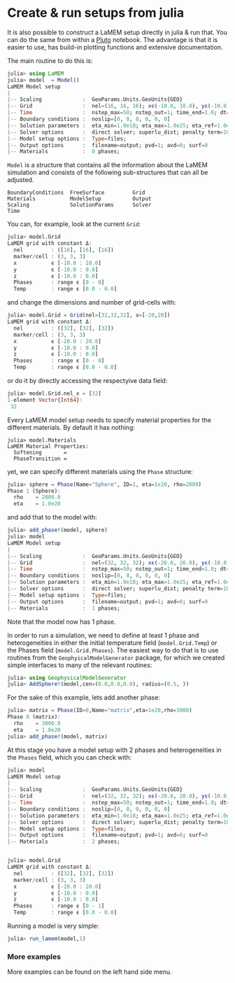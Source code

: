 # Create & run setups from julia

It is also possible to construct a LaMEM setup directly in julia & run that. You can do the same from within a [Pluto](https://plutojl.org) notebook. The advantage is that it is easier to use, has build-in plotting functions and extensive documentation. 

The main routine to do this is: 

```julia
julia> using LaMEM
julia> model  = Model()
LaMEM Model setup
|
|-- Scaling             :  GeoParams.Units.GeoUnits{GEO}
|-- Grid                :  nel=(16, 16, 16); xϵ(-10.0, 10.0), yϵ(-10.0, 0.0), zϵ(-10.0, 0.0) 
|-- Time                :  nstep_max=50; nstep_out=1; time_end=1.0; dt=0.05
|-- Boundary conditions :  noslip=[0, 0, 0, 0, 0, 0]
|-- Solution parameters :  eta_min=1.0e18; eta_max=1.0e25; eta_ref=1.0e20; act_temp_diff=0
|-- Solver options      :  direct solver; superlu_dist; penalty term=10000.0
|-- Model setup options :  Type=files; 
|-- Output options      :  filename=output; pvd=1; avd=0; surf=0
|-- Materials           :  0 phases;
```

`Model` is a structure that contains all the information about the LaMEM simulation and consists of the following sub-structures that can all be adjusted.
```
BoundaryConditions  FreeSurface         Grid                
Materials           ModelSetup          Output              
Scaling             SolutionParams      Solver              
Time
```

You can, for example, look at the current `Grid`:
```julia
julia> model.Grid
LaMEM grid with constant Δ: 
  nel         : ([16], [16], [16])
  marker/cell : (3, 3, 3)
  x           ϵ [-10.0 : 10.0]
  y           ϵ [-10.0 : 0.0]
  z           ϵ [-10.0 : 0.0]
  Phases      : range ϵ [0 - 0]
  Temp        : range ϵ [0.0 - 0.0]
```
and change the dimensions and number of grid-cells with:
```julia
julia> model.Grid = Grid(nel=[32,32,32], x=[-20,20])
LaMEM grid with constant Δ: 
  nel         : ([32], [32], [32])
  marker/cell : (3, 3, 3)
  x           ϵ [-20.0 : 20.0]
  y           ϵ [-10.0 : 0.0]
  z           ϵ [-10.0 : 0.0]
  Phases      : range ϵ [0 - 0]
  Temp        : range ϵ [0.0 - 0.0]
```
or do it by directly accessing the respectyive data field:
```julia
julia> model.Grid.nel_x = [32]
1-element Vector{Int64}:
 32
```

Every LaMEM model setup needs to specify material properties for the different materials. By default it has nothing:
```
julia> model.Materials
LaMEM Material Properties: 
  Softening       = 
  PhaseTransition =
```

yet, we can specify different materials using the `Phase` structure:
```julia
julia> sphere = Phase(Name="Sphere", ID=1, eta=1e20, rho=2800)
Phase 1 (Sphere): 
  rho    = 2800.0 
  eta    = 1.0e20 
```
and add that to the model with:
```julia
julia> add_phase!(model, sphere)
julia> model
LaMEM Model setup
|
|-- Scaling             :  GeoParams.Units.GeoUnits{GEO}
|-- Grid                :  nel=(32, 32, 32); xϵ(-20.0, 20.0), yϵ(-10.0, 0.0), zϵ(-10.0, 0.0) 
|-- Time                :  nstep_max=50; nstep_out=1; time_end=1.0; dt=0.05
|-- Boundary conditions :  noslip=[0, 0, 0, 0, 0, 0]
|-- Solution parameters :  eta_min=1.0e18; eta_max=1.0e25; eta_ref=1.0e20; act_temp_diff=0
|-- Solver options      :  direct solver; superlu_dist; penalty term=10000.0
|-- Model setup options :  Type=files; 
|-- Output options      :  filename=output; pvd=1; avd=0; surf=0
|-- Materials           :  1 phases; 
```
Note that the model now has 1 phase.

In order to run a simulation, we need to define at least 1 phase and heterogeneities in either the initial temperature field (`model.Grid.Temp`) or the Phases field (`model.Grid.Phases`).
The easiest way to do that is to use routines from the `GeophyicalModelGenerator` package, for which we created simple interfaces to many of the relevant routines:
```julia
julia> using GeophysicalModelGenerator
julia> AddSphere!(model,cen=(0.0,0.0,0.0), radius=(0.5, ))
```

For the sake of this example, lets add another phase:
```julia
julia> matrix = Phase(ID=0,Name="matrix",eta=1e20,rho=3000)
Phase 0 (matrix): 
  rho    = 3000.0 
  eta    = 1.0e20 
julia> add_phase!(model, matrix)
```

At this stage you have a model setup with 2 phases and heterogeneities in the `Phases` field, which you can check with:
```julia 
julia> model
LaMEM Model setup
|
|-- Scaling             :  GeoParams.Units.GeoUnits{GEO}
|-- Grid                :  nel=(32, 32, 32); xϵ(-20.0, 20.0), yϵ(-10.0, 0.0), zϵ(-10.0, 0.0) 
|-- Time                :  nstep_max=50; nstep_out=1; time_end=1.0; dt=0.05
|-- Boundary conditions :  noslip=[0, 0, 0, 0, 0, 0]
|-- Solution parameters :  eta_min=1.0e18; eta_max=1.0e25; eta_ref=1.0e20; act_temp_diff=0
|-- Solver options      :  direct solver; superlu_dist; penalty term=10000.0
|-- Model setup options :  Type=files; 
|-- Output options      :  filename=output; pvd=1; avd=0; surf=0
|-- Materials           :  2 phases; 


julia> model.Grid
LaMEM grid with constant Δ: 
  nel         : ([32], [32], [32])
  marker/cell : (3, 3, 3)
  x           ϵ [-20.0 : 20.0]
  y           ϵ [-10.0 : 0.0]
  z           ϵ [-10.0 : 0.0]
  Phases      : range ϵ [0 - 1]
  Temp        : range ϵ [0.0 - 0.0]
```

Running a model is very simple:
```julia
julia> run_lamem(model,1)
```

### More examples
More examples can be found on the left hand side menu.
